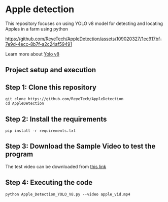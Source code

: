 # Apple detection

This repository focuses on using YOLO v8 model for detecting and locating Apples in a farm using python 

https://github.com/ReyeTech/AppleDetection/assets/109020327/1ec917bf-7e9d-4ecc-8b7f-a2c24af59491

Learn more about [Yolo v8](https://docs.ultralytics.com/)

## Project setup and execution
## Step 1: Clone this repository 
```
git clone https://github.com/ReyeTech/AppleDetection
cd AppleDetection
```
## Step 2: Install the requirements
```
pip install -r requirements.txt
```

## Step 3: Download the Sample Video to test the program
The test video can be downloaded from [this link](https://drive.google.com/file/d/1rnrNy7uZTQr1aTp2aVsDLUYFf_uV_s95/view?usp=sharing)

## Step 4: Executing the code 
```
python Apple_Detection_YOLO_V8.py --video apple_vid.mp4
```

